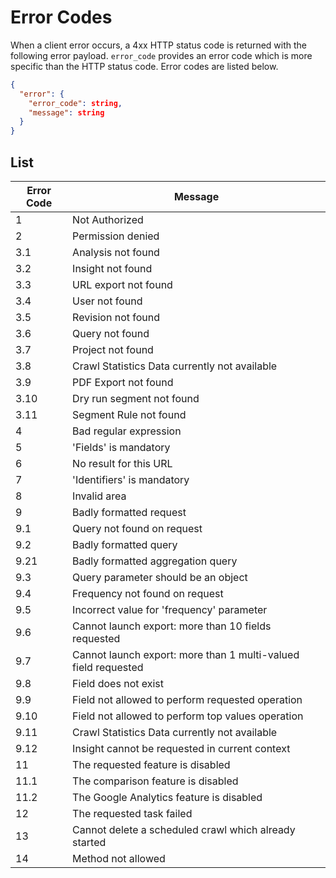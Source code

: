 # Error Codes

When a client error occurs, a 4xx HTTP status code is returned with the following error payload. `error_code` provides an error code which is more specific than the HTTP status code. Error codes are listed below.
```JSON
{
  "error": {
    "error_code": string,
    "message": string
  }
}
```

## List
Error Code | Message
--- | ---
1 | Not Authorized
2 | Permission denied
3.1 | Analysis not found
3.2 | Insight not found
3.3 | URL export not found
3.4 | User not found
3.5 | Revision not found
3.6 | Query not found
3.7 | Project not found
3.8 | Crawl Statistics Data currently not available
3.9 | PDF Export not found
3.10 | Dry run segment not found
3.11 | Segment Rule not found
4 | Bad regular expression
5 | 'Fields' is mandatory
6 | No result for this URL
7 | 'Identifiers' is mandatory
8 | Invalid area
9 | Badly formatted request
9.1 | Query not found on request
9.2 | Badly formatted query
9.21 | Badly formatted aggregation query
9.3 | Query parameter should be an object
9.4 | Frequency not found on request
9.5 | Incorrect value for 'frequency' parameter
9.6 | Cannot launch export: more than 10 fields requested
9.7 | Cannot launch export: more than 1 multi-valued field requested
9.8 | Field does not exist
9.9 | Field not allowed to perform requested operation
9.10 | Field not allowed to perform top values operation
9.11 | Crawl Statistics Data currently not available
9.12 | Insight cannot be requested in current context
11 | The requested feature is disabled
11.1 | The comparison feature is disabled
11.2 | The Google Analytics feature is disabled
12 | The requested task failed
13 | Cannot delete a scheduled crawl which already started
14 | Method not allowed

